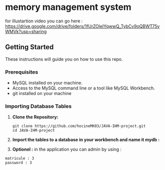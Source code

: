 
# memory management system

for illustartion video you can go here :
https://drive.google.com/drive/folders/1fUrZOleIYqwwQ_TybCv9oQBWT75vWMVk?usp=sharing

## Getting Started

These instructions will guide you on how to use this repo.

### Prerequisites

- MySQL installed on your machine.
- Access to the MySQL command line or a tool like MySQL Workbench.
- git installed on your machine

### Importing Database Tables

1. **Clone the Repository:**

   ```
   git clone https://github.com/hocineMK03/JAVA-IHM-project.git
   cd JAVA-IHM-project

2. **Import the tables to a database in your workbench and name it mydb :**

3. **Optionel :**
in the application you can admin by using :
```
matricule : 3
password : 3
   

